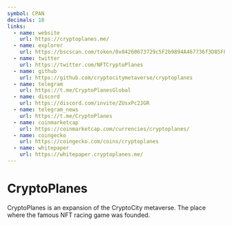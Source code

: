 ```yaml
---
symbol: CPAN
decimals: 18
links:
  - name: website
    url: https://cryptoplanes.me/
  - name: explorer
    url: https://bscscan.com/token/0x04260673729c5F2b9894A467736f3D85F8d34fC8
  - name: twitter
    url: https://twitter.com/NFTCryptoPlanes
  - name: github
    url: https://github.com/cryptocitymetaverse/cryptoplanes
  - name: telegram
    url: https://t.me/CryptoPlanesGlobal
  - name: discord
    url: https://discord.com/invite/ZUsxPc2JGR
  - name: telegram_news
    url: https://t.me/CryptoPlanes
  - name: coinmarketcap
    url: https://coinmarketcap.com/currencies/cryptoplanes/
  - name: coingecko
    url: https://coingecko.com/coins/cryptoplanes
  - name: whitepaper
    url: https://whitepaper.cryptoplanes.me/
---
```


# CryptoPlanes

CryptoPlanes is an expansion of the CryptoCity metaverse. The place where the famous NFT racing game was founded.
